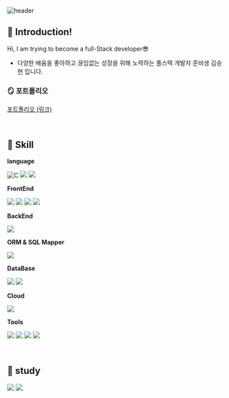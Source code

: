 

<!-- 헤더 -->
![header](https://capsule-render.vercel.app/api?type=waving&color=auto&height=300&section=header&text=Welcome!&fontSize=50&fontColor=FFFFFF&animation=fadeIn&fontAlignY=38&desc=김승현의%20깃%20허브%20저장소에%20오신것을%20환영합니다&descAlignY=55&descAlign=50&descSize=35)


<!--소개-->

## 🤚 Introduction!

Hi, I am trying to become a full-Stack developer😎
* 다양한 배움을 좋아하고 
끊임없는 성장을 위해 노력하는
풀스택 개발자 준비생 김승현 입니다.



### 🪞 포트폴리오
[포트폴리오 (링크) ](https://ambiguous-shovel-ba6.notion.site/6b99ff8601cb43e497ccec1ac8a0ce29?pvs=4)

<br/>
 <!--기술스택-->
 
 ## 💪 Skill

**language**

  <p>
   <img alt="C" src ="https://img.shields.io/badge/C-A8B9CC.svg?&style=for-the-badge&logo=C&logoColor=white"/>
   <img src="https://img.shields.io/badge/Java Script-F7DF1E?style=for-the-badge&logo=javascript&logoColor=black"/>
   <img src="https://img.shields.io/badge/Java-007396?style=for-the-badge&logo=java&logoColor=white"/> 
  </p>

**FrontEnd**
  <p>
  <img src="https://img.shields.io/badge/React-61DAFB?style=for-the-badge&logo=React&logoColor=black"/>
      <img src="https://img.shields.io/badge/Java Script-F7DF1E?style=for-the-badge&logo=javascript&logoColor=black"/>
         <img src="https://img.shields.io/badge/HTML5-E34F26?style=for-the-badge&logo=html5&logoColor=white"/>

  <img src="https://img.shields.io/badge/CSS3-1572B6?style=for-the-badge&logo=css3&amp;logoColor=white">       

  </p>
  
**BackEnd**
  <p>

   <img src="https://img.shields.io/badge/node.js-339933?style=for-the-badge&logo=nodedotjs&logoColor=white"/>

  </p>
  
**ORM & SQL Mapper**
  <p>
   <img src="https://img.shields.io/badge/mybatis-010101?style=for-the-badge&logo=mybatis&logoColor=white"/>
  </p>
  
**DataBase**
  <p>
 <img src="https://img.shields.io/badge/ORACLE-F80000?style=for-the-badge&logo=oracle&logoColor=white"/>

   <img src="https://img.shields.io/badge/MySQL-4479A1?style=for-the-badge&logo=mysql&logoColor=white">  
  </p>
  
**Cloud**
  <p>
   <img src="https://img.shields.io/badge/Naver Cloud Platform-03C75A?style=for-the-badge&logo=naver&logoColor=white"> 
  </p>

**Tools**
  <p>
<img src="https://img.shields.io/badge/Visual Studio-5C2D91?style=for-the-badge&logo=Visual Studio&amp;logoColor=white">
   <img src="https://img.shields.io/badge/eclipse-2C2255?style=for-the-badge&logo=eclipseide&logoColor=white"/>
   <img src="https://img.shields.io/badge/VS Code-007ACC?style=for-the-badge&logo=VisualStudioCode&logoColor=white"/>
     <img src="https://img.shields.io/badge/figma-F24E1E.svg?style=for-the-badge&logo=figma&logoColor=white" />&nbsp
  </p>

<br/>



  <!--study-->
## 📆 study

  <img src="https://github-readme-stats.vercel.app/api?username=seunghyun0522&show_icons=true&theme=onedark"/>
<img src="https://github-readme-stats.vercel.app/api/top-langs/?username=seunghyun0522&layout=compact&theme=onedark"/>
